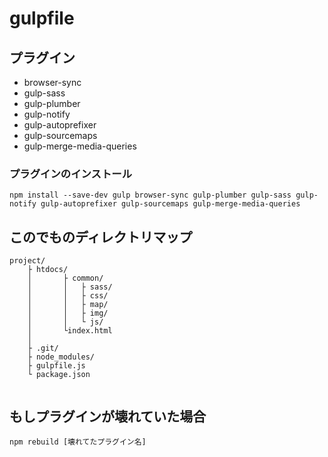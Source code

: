# gulpfile

## プラグイン

+ browser-sync
+ gulp-sass
+ gulp-plumber
+ gulp-notify
+ gulp-autoprefixer
+ gulp-sourcemaps
+ gulp-merge-media-queries

### プラグインのインストール

```
npm install --save-dev gulp browser-sync gulp-plumber gulp-sass gulp-notify gulp-autoprefixer gulp-sourcemaps gulp-merge-media-queries
```


## このでものディレクトリマップ

```
project/
	├ htdocs/
	│		├ common/
	│		│ 	├ sass/
	│		│ 	├ css/
	│		│ 	├ map/
	│		│ 	├ img/
	│		│ 	└ js/	
	│		└index.html
	│
	├ .git/
	├ node_modules/
	├ gulpfile.js
	└ package.json
  
```


## もしプラグインが壊れていた場合

```
npm rebuild [壊れてたプラグイン名]
```
